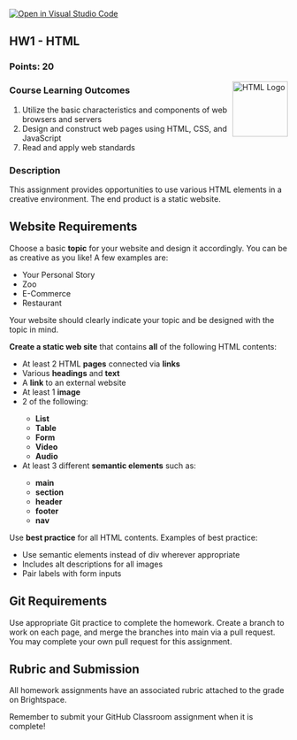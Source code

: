 [![Open in Visual Studio Code](https://classroom.github.com/assets/open-in-vscode-c66648af7eb3fe8bc4f294546bfd86ef473780cde1dea487d3c4ff354943c9ae.svg)](https://classroom.github.com/online_ide?assignment_repo_id=8333508&assignment_repo_type=AssignmentRepo)
<section>
    <h1>HW1 - HTML</h1>
    <h3>Points: 20</h3>
    <img style="float:right"
        src="https://upload.wikimedia.org/wikipedia/commons/thumb/6/61/HTML5_logo_and_wordmark.svg/640px-HTML5_logo_and_wordmark.svg.png"
        alt="HTML Logo" width="100">
    <h3>Course Learning Outcomes</h3>
    <ol style="margin: 0;">
        <li>Utilize the basic characteristics and components of web browsers and servers</li>
        <li>Design and construct web pages using HTML, CSS, and JavaScript</li>
    </ol>
    <ol start="7" style="margin:0">
        <li>Read and apply web standards</li>
    </ol>
</section>

<section>
    <h3>Description</h3>
    This assignment provides opportunities to use various HTML elements in a creative environment. The end product is a
    static website.
    <h2>Website Requirements</h2>
    Choose a basic <strong>topic</strong> for your website and design it accordingly. You can be as creative as you
    like! A few examples are:
    <ul>
        <li>Your Personal Story</li>
        <li>Zoo</li>
        <li>E-Commerce</li>
        <li>Restaurant</li>
    </ul>
    <p>Your website should clearly indicate your topic and be designed with the topic in mind.</p>
    <strong>Create a static web site</strong> that contains <strong>all</strong> of the following HTML contents:
    <ul>
        <li>At least 2 HTML <strong>pages</strong> connected via <strong>links</strong></li>
        <li>Various <strong>headings</strong> and <strong>text</strong></li>
        <li>A <strong>link</strong> to an external website</li>
        <li>At least 1 <strong>image</strong></li>
        <li>2 of the following:</li>
        <ul>
            <strong>
                <li>List</li>
                <li>Table</li>
                <li>Form</li>
                <li>Video</li>
                <li>Audio</li>
            </strong>
        </ul>
        <li>At least 3 different <strong>semantic elements</strong> such as:</li>
        <ul>
            <strong>
                <li>main</li>
                <li>section</li>
                <li>header</li>
                <li>footer</li>
                <li>nav</li>
            </strong>
        </ul>
    </ul>
    <p>Use <strong>best practice</strong> for all HTML contents. Examples of best practice:</p>
    <ul>
        <li>Use semantic elements instead of div wherever appropriate</li>
        <li>Includes alt descriptions for all images</li>
        <li>Pair labels with form inputs</li>
    </ul>
</section>

<section>
    <h2>Git Requirements</h2>
    Use appropriate Git practice to complete the homework. Create a branch to work on each page, and merge the branches
    into main via a pull request. You may complete your own pull request for this assignment.
</section>

<section>
    <h2>Rubric and Submission</h2>
    <p>All homework assignments have an associated rubric attached to the grade on Brightspace.</p>
    <p>Remember to submit your GitHub Classroom assignment when it is complete!</p>
</section>

